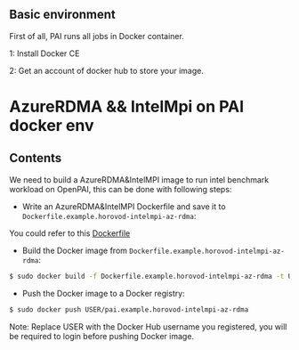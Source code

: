 ## Basic environment

First of all, PAI runs all jobs in Docker container.

1: Install Docker CE

2: Get an account of docker hub to store your image.

# AzureRDMA && IntelMpi on PAI docker env

## Contents


We need to build a AzureRDMA&IntelMPI image to run intel benchmark workload on OpenPAI, this can be done with following steps:

- Write an AzureRDMA&IntelMPI Dockerfile and save it to `Dockerfile.example.horovod-intelmpi-az-rdma`:

You could refer to this [Dockerfile](./Dockerfile.example.horovod-intelmpi-az-rdma)

- Build the Docker image from `Dockerfile.example.horovod-intelmpi-az-rdma`:

```bash
$ sudo docker build -f Dockerfile.example.horovod-intelmpi-az-rdma -t USER/pai.example.horovod-intelmpi-az-rdma .
```

- Push the Docker image to a Docker registry:

```bash
$ sudo docker push USER/pai.example.horovod-intelmpi-az-rdma
```
Note: Replace USER with the Docker Hub username you registered, you will be required to login before pushing Docker image.
